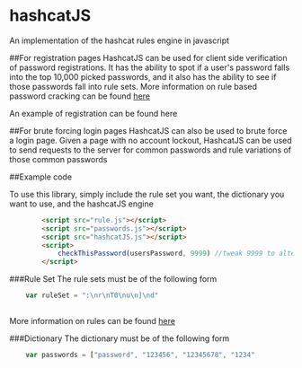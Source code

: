 # hashcatJS
An implementation of the hashcat rules engine in javascript

##For registration pages
HashcatJS can be used for client side verification of password registrations. It has the ability to spot if a user's password falls into the top 10,000 picked passwords, and it also has the ability to see if those passwords fall into rule sets. More information on rule based password cracking can be found [here](https://www.praetorian.com/blog/statistics-will-crack-your-password-mask-structure)

An example of registration can be found here 

##For brute forcing login pages
HashcatJS can also be used to brute force a login page. Given a page with no account lockout, HashcatJS can be used to send requests to the server for common passwords and rule variations of those common passwords

##Example code

To use this library, simply include the rule set you want, the dictionary you want to use, and the hashcatJS engine

```html
		<script src="rule.js"></script>
		<script src="passwords.js"></script>
		<script src="hashcatJS.js"></script>
		<script>
		    checkThisPassword(usersPassword, 9999) //tweak 9999 to alter the number of dictionary entries to try, max size 9999 with default dictionary
		</script>
```

###Rule Set
The rule sets must be of the following form

```javascript
    var ruleSet = ":\nr\nT0\nu\n]\nd"
    
```


More information on rules can be found [here](https://hashcat.net/wiki/doku.php?id=rule_based_attack)

###Dictionary
The dictionary must be of the following form

```javascript
    var passwords = ["password", "123456", "12345678", "1234"
```
